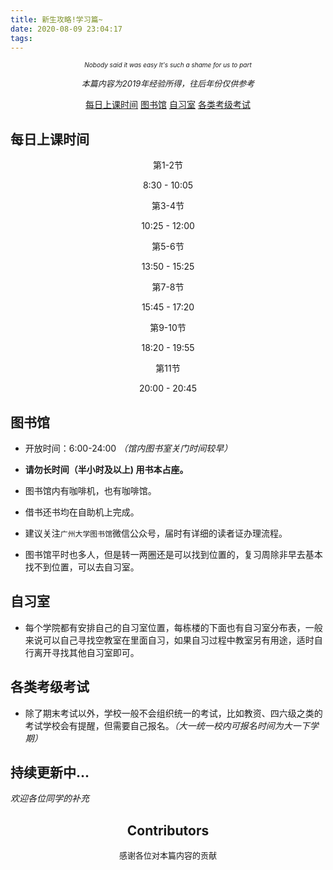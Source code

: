 ```yaml
---
title: 新生攻略!学习篇~
date: 2020-08-09 23:04:17
tags:
---
```



<center>


<font size="1">*Nobody said it was easy
It's such a shame for us to part*</font>


<font size="2">*本篇内容为2019年经验所得，往后年份仅供参考*</font>

</center>

<!--more-->



<!-- TOC -->
<center>


[每日上课时间](#每日上课时间)
[图书馆](#图书馆)
[自习室](#自习室)
[各类考级考试](#各类考级考试)
[](#)
[](#)

</center>
<!-- /TOC -->



## 每日上课时间


<center>


第1-2节

8:30 - 10:05


第3-4节

10:25 - 12:00


第5-6节

13:50 - 15:25


第7-8节

15:45 - 17:20


第9-10节

18:20 - 19:55


第11节

20:00 - 20:45
</center>


## 图书馆


+ 开放时间：6:00-24:00 
*（馆内图书室关门时间较早）*


+ **请勿长时间（半小时及以上) 用书本占座。** 


+ 图书馆内有咖啡机，也有咖啡馆。


+ 借书还书均在自助机上完成。


+ 建议关注`广州大学图书馆`微信公众号，届时有详细的读者证办理流程。


+ 图书馆平时也多人，但是转一两圈还是可以找到位置的，复习周除非早去基本找不到位置，可以去自习室。


## 自习室


+ 每个学院都有安排自己的自习室位置，每栋楼的下面也有自习室分布表，一般来说可以自己寻找空教室在里面自习，如果自习过程中教室另有用途，适时自行离开寻找其他自习室即可。


## 各类考级考试


+ 除了期末考试以外，学校一般不会组织统一的考试，比如教资、四六级之类的考试学校会有提醒，但需要自己报名。*（大一统一校内可报名时间为大一下学期）*


## 持续更新中...

*欢迎各位同学的补充*


<center>


## Contributors  
<font size="2"> 感谢各位对本篇内容的贡献</font>

</center>
